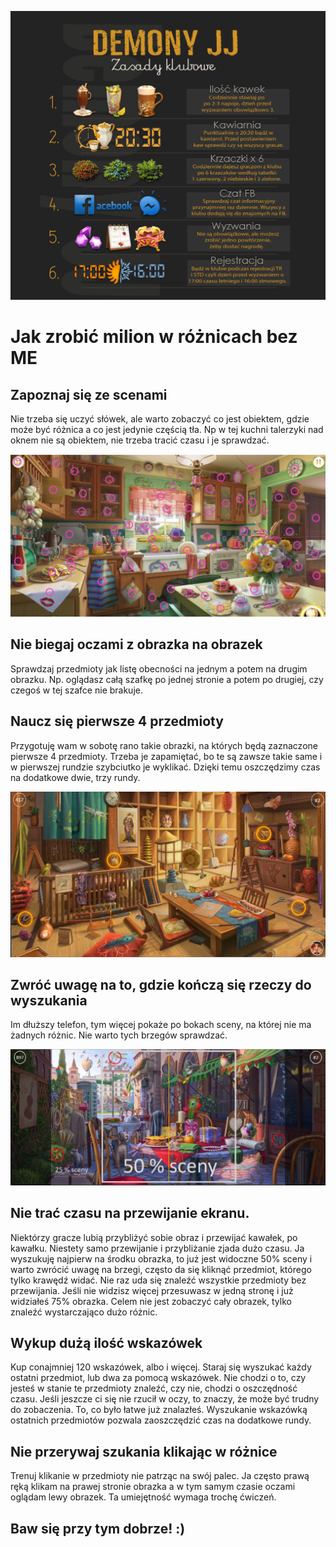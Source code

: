 
[![Image](/img/ZasD.png)](/img/ZasL.png)  

# Jak zrobić milion w różnicach bez ME
## Zapoznaj się ze scenami
Nie trzeba się uczyć słówek, ale warto zobaczyć co jest obiektem, gdzie może być różnica a co jest jedynie częścią tła. 
Np w tej kuchni talerzyki nad oknem nie są obiektem, nie trzeba tracić czasu i je sprawdzać.

![Image](/img/example01.jpg) 

## Nie biegaj oczami z obrazka na obrazek
Sprawdzaj przedmioty jak listę obecności na jednym a potem na drugim obrazku. Np. oglądasz całą szafkę po jednej stronie a potem po drugiej, czy czegoś w tej szafce nie brakuje.


## Naucz się pierwsze 4 przedmioty
Przygotuję wam w sobotę rano takie obrazki, na których będą zaznaczone pierwsze 4 przedmioty. Trzeba je zapamiętać, bo te są zawsze takie same i w pierwszej rundzie szybciutko je wyklikać. Dzięki temu oszczędzimy czas na dodatkowe dwie, trzy rundy.


![Image](/img/example02.jpg) 


## Zwróć uwagę na to, gdzie kończą się rzeczy do wyszukania
Im dłuższy telefon, tym więcej pokaże po bokach sceny, na której nie ma żadnych różnic. Nie warto tych brzegów sprawdzać.


![Image](/img/example03.jpg) 

## Nie trać czasu na przewijanie ekranu.
Niektórzy gracze lubią przybliżyć sobie obraz i przewijać kawałek, po kawałku. Niestety samo przewijanie i przybliżanie zjada dużo czasu. 
Ja wyszukuję najpierw na środku obrazka, to już jest widoczne 50% sceny i warto zwrócić uwagę na brzegi, często da się kliknąć przedmiot, którego tylko krawędź widać. Nie raz uda się znaleźć wszystkie przedmioty bez przewijania. Jeśli nie widzisz więcej przesuwasz w jedną stronę i już widziałeś 75% obrazka. 
Celem nie jest zobaczyć cały obrazek, tylko znaleźć wystarczająco dużo różnic.

## Wykup dużą ilość wskazówek
Kup conajmniej 120 wskazówek, albo i więcej. Staraj się wyszukać każdy ostatni przedmiot, lub dwa za pomocą wskazówek. Nie chodzi o to, czy jesteś w stanie te przedmioty znaleźć, czy nie, chodzi o oszczędność czasu. Jeśli jeszcze ci się nie rzucił w oczy, to znaczy, że może być trudny do zobaczenia. To, co było łatwe już znalazłeś. Wyszukanie wskazówką ostatnich przedmiotów pozwala zaoszczędzić czas na dodatkowe rundy. 

## Nie przerywaj szukania klikając w różnice
Trenuj klikanie w przedmioty nie patrząc na swój palec. Ja często prawą ręką klikam na prawej stronie obrazka a w tym samym czasie oczami oglądam lewy obrazek.
Ta umiejętność wymaga trochę ćwiczeń.

## Baw się przy tym dobrze! :)
